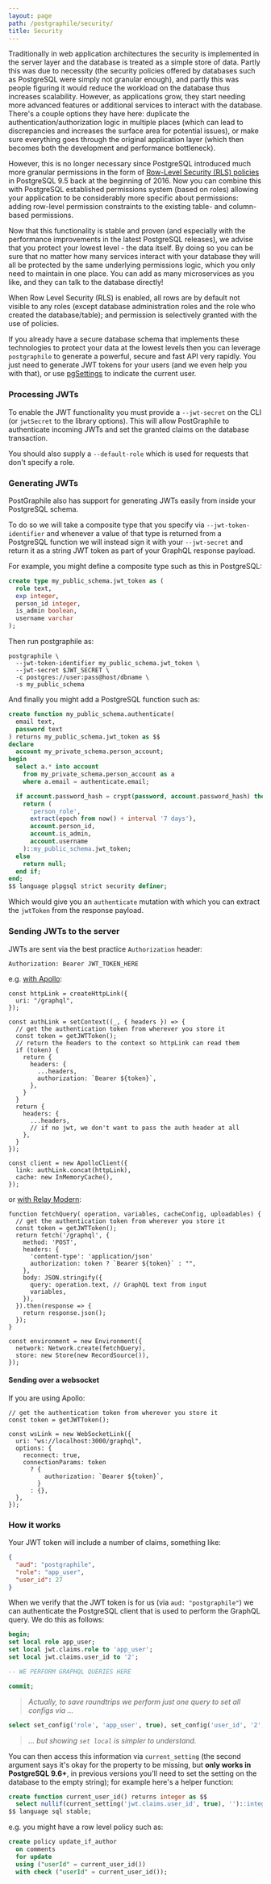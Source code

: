 ```yaml
---
layout: page
path: /postgraphile/security/
title: Security
---
```


Traditionally in web application architectures the security is implemented in
the server layer and the database is treated as a simple store of data. Partly
this was due to necessity (the security policies offered by databases such as
PostgreSQL were simply not granular enough), and partly this was people figuring
it would reduce the workload on the database thus increases scalability.
However, as applications grow, they start needing more advanced features or
additional services to interact with the database. There's a couple options they
have here: duplicate the authentication/authorization logic in multiple places
(which can lead to discrepancies and increases the surface area for potential
issues), or make sure everything goes through the original application layer
(which then becomes both the development and performance bottleneck).

However, this is no longer necessary since PostgreSQL introduced much more
granular permissions in the form of
[Row-Level Security (RLS) policies](https://www.postgresql.org/docs/current/static/ddl-rowsecurity.html)
in PostgreSQL 9.5 back at the beginning of 2016. Now you can combine this with
PostgreSQL established permissions system (based on roles) allowing your
application to be considerably more specific about permissions: adding row-level
permission constraints to the existing table- and column-based permissions.

Now that this functionality is stable and proven (and especially with the
performance improvements in the latest PostgreSQL releases), we advise that you
protect your lowest level - the data itself. By doing so you can be sure that no
matter how many services interact with your database they will all be protected
by the same underlying permissions logic, which you only need to maintain in one
place. You can add as many microservices as you like, and they can talk to the
database directly!

When Row Level Security (RLS) is enabled, all rows are by default not visible to
any roles (except database administration roles and the role who created the
database/table); and permission is selectively granted with the use of policies.

If you already have a secure database schema that implements these technologies
to protect your data at the lowest levels then you can leverage `postgraphile`
to generate a powerful, secure and fast API very rapidly. You just need to
generate JWT tokens for your users (and we even help you with that), or use
[pgSettings](/postgraphile/usage-library/#pgsettings-function) to indicate the
current user.

### Processing JWTs

To enable the JWT functionality you must provide a `--jwt-secret` on the CLI (or
`jwtSecret` to the library options). This will allow PostGraphile to
authenticate incoming JWTs and set the granted claims on the database
transaction.

You should also supply a `--default-role` which is used for requests that don't
specify a role.

### Generating JWTs

PostGraphile also has support for generating JWTs easily from inside your
PostgreSQL schema.

To do so we will take a composite type that you specify via
`--jwt-token-identifier` and whenever a value of that type is returned from a
PostgreSQL function we will instead sign it with your `--jwt-secret` and return
it as a string JWT token as part of your GraphQL response payload.

For example, you might define a composite type such as this in PostgreSQL:

```sql
create type my_public_schema.jwt_token as (
  role text,
  exp integer,
  person_id integer,
  is_admin boolean,
  username varchar
);
```

Then run postgraphile as:

```
postgraphile \
  --jwt-token-identifier my_public_schema.jwt_token \
  --jwt-secret $JWT_SECRET \
  -c postgres://user:pass@host/dbname \
  -s my_public_schema
```

And finally you might add a PostgreSQL function such as:

```sql
create function my_public_schema.authenticate(
  email text,
  password text
) returns my_public_schema.jwt_token as $$
declare
  account my_private_schema.person_account;
begin
  select a.* into account
    from my_private_schema.person_account as a
    where a.email = authenticate.email;

  if account.password_hash = crypt(password, account.password_hash) then
    return (
      'person_role',
      extract(epoch from now() + interval '7 days'),
      account.person_id,
      account.is_admin,
      account.username
    )::my_public_schema.jwt_token;
  else
    return null;
  end if;
end;
$$ language plpgsql strict security definer;
```

Which would give you an `authenticate` mutation with which you can extract the
`jwtToken` from the response payload.

<!-- TODO: test this! -->

### Sending JWTs to the server

JWTs are sent via the best practice `Authorization` header:

```
Authorization: Bearer JWT_TOKEN_HERE
```

e.g.
[with Apollo](https://www.apollographql.com/docs/react/networking/authentication/#header):

```js{7,13}
const httpLink = createHttpLink({
  uri: "/graphql",
});

const authLink = setContext((_, { headers }) => {
  // get the authentication token from wherever you store it
  const token = getJWTToken();
  // return the headers to the context so httpLink can read them
  if (token) {
    return {
      headers: {
        ...headers,
        authorization: `Bearer ${token}`,
      },
    }
  }
  return {
    headers: {
      ...headers,
      // if no jwt, we don't want to pass the auth header at all
    },
  }
});

const client = new ApolloClient({
  link: authLink.concat(httpLink),
  cache: new InMemoryCache(),
});
```

or
[with Relay Modern](https://facebook.github.io/relay/docs/en/network-layer.html):

```js{3,8}
function fetchQuery( operation, variables, cacheConfig, uploadables) {
  // get the authentication token from wherever you store it
  const token = getJWTToken();
  return fetch('/graphql', {
    method: 'POST',
    headers: {
      'content-type': 'application/json'
      authorization: token ? `Bearer ${token}` : "",
    },
    body: JSON.stringify({
      query: operation.text, // GraphQL text from input
      variables,
    }),
  }).then(response => {
    return response.json();
  });
}

const environment = new Environment({
  network: Network.create(fetchQuery),
  store: new Store(new RecordSource()),
});
```

#### Sending over a websocket

If you are using Apollo:

```js{3,8}
// get the authentication token from wherever you store it
const token = getJWTToken();

const wsLink = new WebSocketLink({
  uri: "ws://localhost:3000/graphql",
  options: {
    reconnect: true,
    connectionParams: token
      ? {
          authorization: `Bearer ${token}`,
        }
      : {},
  },
});
```

### How it works

Your JWT token will include a number of claims, something like:

```json
{
  "aud": "postgraphile",
  "role": "app_user",
  "user_id": 27
}
```

When we verify that the JWT token is for us (via `aud: "postgraphile"`) we can
authenticate the PostgreSQL client that is used to perform the GraphQL query. We
do this as follows:

```sql
begin;
set local role app_user;
set local jwt.claims.role to 'app_user';
set local jwt.claims.user_id to '2';

-- WE PERFORM GRAPHQL QUERIES HERE

commit;
```

> _Actually, to save roundtrips we perform just one query to set all configs via
> ..._

```sql
select set_config('role', 'app_user', true), set_config('user_id', '2', true), ...
```

> _... but showing `set local` is simpler to understand._

You can then access this information via `current_setting` (the second argument
says it's okay for the property to be missing, but **only works in PostgreSQL
9.6+**, in previous versions you'll need to set the setting on the database to
the empty string); for example here's a helper function:

```sql
create function current_user_id() returns integer as $$
  select nullif(current_setting('jwt.claims.user_id', true), '')::integer;
$$ language sql stable;
```

e.g. you might have a row level policy such as:

```sql
create policy update_if_author
  on comments
  for update
  using ("userId" = current_user_id())
  with check ("userId" = current_user_id());
```

